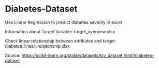 # Diabetes-Dataset
Use Linear Regression to predict diabetes severity in excel

Information about Target Variable: target_overview.xlsx

Check linear relationship between attributes and target: diabetes_linear_relationship.xlsx

Source: https://scikit-learn.org/stable/datasets/toy_dataset.html#diabetes-dataset

